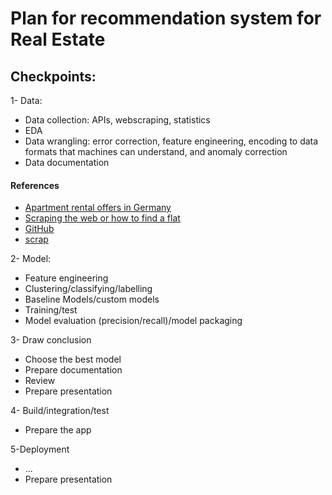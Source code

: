 # Plan for recommendation system for Real Estate

## Checkpoints:

1- Data:
- Data collection: APIs, webscraping, statistics
- EDA
- Data wrangling: error correction, feature engineering, encoding to data formats that machines can understand, and anomaly correction
- Data documentation

#### References
- [Apartment rental offers in Germany](https://www.kaggle.com/datasets/corrieaar/apartment-rental-offers-in-germany)
- [Scraping the web or how to find a flat](https://www.samples-of-thoughts.com/2018/scraping-the-web-or-how-to-find-a-flat/)
- [GitHub](https://github.com/corriebar/blogdown_source/blob/master/drafts/web_scraper.R)
- [scrap](https://stackoverflow.com/questions/71856173/web-scrapping-python-immoscout24-robot-rejection)

2- Model:
- Feature engineering
- Clustering/classifying/labelling
- Baseline Models/custom models
- Training/test
- Model evaluation (precision/recall)/model packaging

3- Draw conclusion
- Choose the best model
- Prepare documentation
- Review
- Prepare presentation

4- Build/integration/test
- Prepare the app

5-Deployment
- ...
 - Prepare presentation